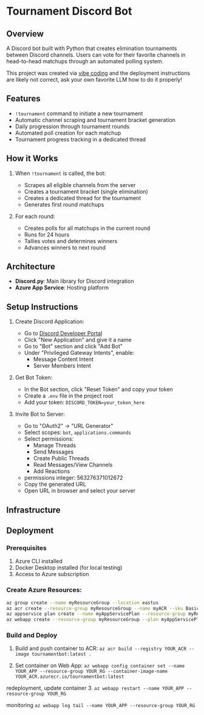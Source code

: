 # Tournament Discord Bot

## Overview
A Discord bot built with Python that creates elimination tournaments between Discord channels. Users can vote for their favorite channels in head-to-head matchups through an automated polling system.

This project was created via [vibe coding](https://x.com/karpathy/status/1886192184808149383) and the deployment instructions are likely not correct, ask your own favorite LLM how to do it properly!

## Features
- `!tournament` command to initiate a new tournament
- Automatic channel scraping and tournament bracket generation
- Daily progression through tournament rounds
- Automated poll creation for each matchup
- Tournament progress tracking in a dedicated thread

## How it Works
1. When `!tournament` is called, the bot:
   - Scrapes all eligible channels from the server
   - Creates a tournament bracket (single elimination)
   - Creates a dedicated thread for the tournament
   - Generates first round matchups

2. For each round:
   - Creates polls for all matchups in the current round
   - Runs for 24 hours
   - Tallies votes and determines winners
   - Advances winners to next round

## Architecture
- **Discord.py**: Main library for Discord integration
- **Azure App Service**: Hosting platform

## Setup Instructions

1. Create Discord Application:
   - Go to [Discord Developer Portal](https://discord.com/developers/applications)
   - Click "New Application" and give it a name
   - Go to "Bot" section and click "Add Bot"
   - Under "Privileged Gateway Intents", enable:
     - Message Content Intent
     - Server Members Intent

2. Get Bot Token:
   - In the Bot section, click "Reset Token" and copy your token
   - Create a `.env` file in the project root
   - Add your token: `DISCORD_TOKEN=your_token_here`

3. Invite Bot to Server:
   - Go to "OAuth2" → "URL Generator"
   - Select scopes: `bot`, `applications.commands`
   - Select permissions:
     - Manage Threads
     - Send Messages
     - Create Public Threads
     - Read Messages/View Channels
     - Add Reactions
    - permissions integer: 563276371012672
   - Copy the generated URL
   - Open URL in browser and select your server

## Infrastructure
## Deployment

### Prerequisites
1. Azure CLI installed
2. Docker Desktop installed (for local testing)
3. Access to Azure subscription

### **Create Azure Resources:**
```bash
az group create --name myResourceGroup --location eastus
az acr create --resource-group myResourceGroup --name myACR --sku Basic
az appservice plan create --name myAppServicePlan --resource-group myResourceGroup --is-linux
az webapp create --resource-group myResourceGroup --plan myAppServicePlan --name myWebApp --deployment-container-image-name myACR.azurecr.io/tournamentbot:latest
```

### Build and Deploy

1. Build and push container to ACR:
`az acr build --registry YOUR_ACR --image tournamentbot:latest .`

2. Set container on Web App:
`az webapp config container set --name YOUR_APP --resource-group YOUR_RG --container-image-name YOUR_ACR.azurecr.io/tournamentbot:latest`

redeployment, update container
3. `az webapp restart --name YOUR_APP --resource-group YOUR_RG`

monitoring
`az webapp log tail --name YOUR_APP --resource-group YOUR_RG`
